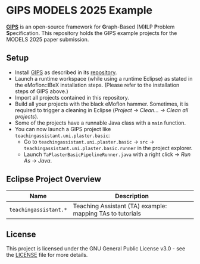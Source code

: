 # GIPS MODELS 2025 Example

[**GIPS**](https://github.com/Echtzeitsysteme/gips) is an open-source framework for **G**raph-Based (M)**I**LP **P**roblem **S**pecification.
This repository holds the GIPS example projects for the MODELS 2025 paper submission.


## Setup

* Install [GIPS](https://github.com/Echtzeitsysteme/gips) as described in its [repository](https://github.com/Echtzeitsysteme/gips).
* Launch a runtime workspace (while using a runtime Eclipse) as stated in the eMoflon::IBeX installation steps. (Please refer to the installation steps of GIPS above.)
* Import all projects contained in this repository.
* Build all your projects with the black eMoflon hammer. Sometimes, it is required to trigger a cleaning in Eclipse (*Project -> Clean... -> Clean all projects*).
* Some of the projects have a runnable Java class with a `main` function.
* You can now launch a GIPS project like `teachingassistant.uni.plaster.basic`:
    * Go to `teachingassistant.uni.plaster.basic` -> `src` -> `teachingassistant.uni.plaster.basic.runner` in the project explorer.
    * Launch `TaPlasterBasicPipelineRunner.java` with a right click -> _Run As_ -> _Java_.


## Eclipse Project Overview

| **Name**              | **Description**                                           |
| --------------------- | --------------------------------------------------------- |
| `teachingassistant.*` | Teaching Assistant (TA) example: mapping TAs to tutorials |


## License

This project is licensed under the GNU General Public License v3.0 - see the [LICENSE](LICENSE) file for more details.
